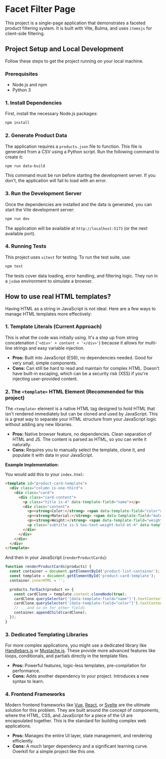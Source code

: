 # Facet Filter Page

This project is a single-page application that demonstrates a faceted product filtering system. It is built with Vite, Bulma, and uses `itemsjs` for client-side filtering.

## Project Setup and Local Development

Follow these steps to get the project running on your local machine.

### Prerequisites

- Node.js and npm
- Python 3

### 1. Install Dependencies

First, install the necessary Node.js packages:

```bash
npm install
```

### 2. Generate Product Data

The application requires a `products.json` file to function. This file is generated from a CSV using a Python script. Run the following command to create it:

```bash
npm run data-build
```
This command must be run before starting the development server. If you don't, the application will fail to load with an error.

### 3. Run the Development Server

Once the dependencies are installed and the data is generated, you can start the Vite development server:

```bash
npm run dev
```

The application will be available at `http://localhost:5173` (or the next available port).

### 4. Running Tests

This project uses `vitest` for testing. To run the test suite, use:

```bash
npm test
```
The tests cover data loading, error handling, and filtering logic. They run in a `jsdom` environment to simulate a browser.

## How to use real HTML templates?

Having HTML as a string in JavaScript is not ideal. Here are a few ways to manage HTML templates more effectively:

### 1. Template Literals (Current Approach)

This is what the code was initially using. It's a step up from string concatenation (`'<div>' + content + '</div>'`) because it allows for multi-line strings and easy variable injection.

-   **Pros:** Built into JavaScript (ES6), no dependencies needed. Good for very small, simple components.
-   **Cons:** Can still be hard to read and maintain for complex HTML. Doesn't have built-in escaping, which can be a security risk (XSS) if you're injecting user-provided content.

### 2. The `<template>` HTML Element (Recommended for this project)

The `<template>` element is a native HTML tag designed to hold HTML that isn't rendered immediately but can be cloned and used by JavaScript. This is a great way to separate your HTML structure from your JavaScript logic without adding any new libraries.

-   **Pros:** Native browser feature, no dependencies. Clean separation of HTML and JS. The content is parsed as HTML, so you can write it naturally.
-   **Cons:** Requires you to manually select the template, clone it, and populate it with data in your JavaScript.

**Example Implementation:**

You would add this to your `index.html`:

```html
<template id="product-card-template">
  <div class="column is-one-third">
    <div class="card">
      <div class="card-content">
        <p class="title is-4" data-template-field="name"></p>
        <div class="content">
          <p><strong>Color:</strong> <span data-template-field="color"></span></p>
          <p><strong>Material:</strong> <span data-template-field="material"></span></p>
          <p><strong>Weight:</strong> <span data-template-field="weight"></span> kg</p>
          <p class="subtitle is-5 has-text-weight-bold mt-4" data-template-field="price"></p>
        </div>
      </div>
    </div>
  </div>
</template>
```

And then in your JavaScript (`renderProductCards`):

```javascript
function renderProductCards(products) {
  const container = document.getElementById('product-list-container');
  const template = document.getElementById('product-card-template');
  container.innerHTML = '';

  products.forEach(product => {
    const cardClone = template.content.cloneNode(true);
    cardClone.querySelector('[data-template-field="name"]').textContent = product.name;
    cardClone.querySelector('[data-template-field="color"]').textContent = product.color;
    // ...and so on for other fields
    container.appendChild(cardClone);
  });
}
```

### 3. Dedicated Templating Libraries

For more complex applications, you might use a dedicated library like [Handlebars.js](https://handlebarsjs.com/) or [Mustache.js](https://github.com/janl/mustache.js). These provide more advanced features like loops, conditionals, and partials directly in the template files.

-   **Pros:** Powerful features, logic-less templates, pre-compilation for performance.
-   **Cons:** Adds another dependency to your project. Introduces a new syntax to learn.

### 4. Frontend Frameworks

Modern frontend frameworks like [Vue](https://vuejs.org/), [React](https://react.dev/), or [Svelte](https://svelte.dev/) are the ultimate solution for this problem. They are built around the concept of components, where the HTML, CSS, and JavaScript for a piece of the UI are encapsulated together. This is the standard for building complex web applications.

-   **Pros:** Manages the entire UI layer, state management, and rendering efficiently.
-   **Cons:** A much larger dependency and a significant learning curve. Overkill for a simple project like this one.